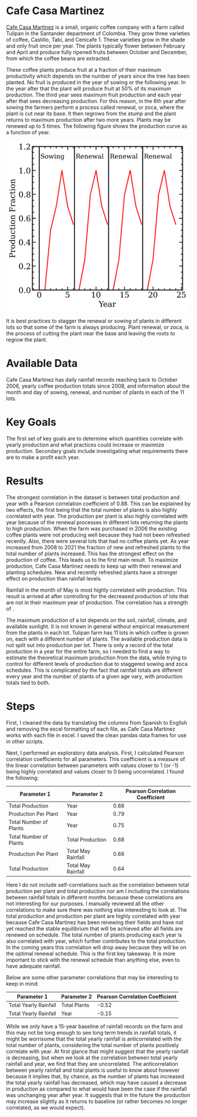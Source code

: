 # Cafe Casa Martinez
[Cafe Casa Martinez](https://www.cafecasamartinez.com/) is a small, organic coffee company with a farm called Tulipan in the Santander department of Colombia. They grow three varieties of coffee, Castillo, Tabi, and Cenicafe 1. These varieties grow in the shade and only fruit once per year. The plants typically flower between February and April and produce fully ripened fruits between October and December, from which the coffee beans are extracted.

These coffee plants produce fruit at a fraction of their maximum productivity which depends on the number of years since the tree has been planted. No fruit is produced in the year of sowing or the following year. In the year after that the plant will produce fruit at 50% of its maximum production. The third year sees maximum fruit production and each year after that sees decreasing production. For this reason, in the 6th year after sowing the farmers perform a process called renewal, or zoca, where the plant is cut near its base. It then regrows from the stump and the plant returns to maximum production after two more years. Plants may be renewed up to 5 times. The following figure shows the production curve as a function of year.

<img src="https://github.com/pdrew32/Cafe-Casa-Martinez/blob/master/figures/production_fraction_vs_year.png" width="500">

It is best practices to stagger the renewal or sowing of plants in different lots so that some of the farm is always producing. Plant renewal, or zoca, is the process of cutting the plant near the base and leaving the roots to regrow the plant.

# Available Data
Cafe Casa Martinez has daily rainfall records reaching back to October 2006, yearly coffee production totals since 2008, and information about the month and day of sowing, renewal, and number of plants in each of the 11 lots. 

# Key Goals
The first set of key goals are to determine which quantities correlate with yearly production and what practices could increase or maximize production. Secondary goals include investigating what requirements there are to make a profit each year. 

# Results
The strongest correlation in the dataset is between total production and year with a Pearson correlation coefficient of 0.88. This can be explained by two effects, the first being that the total number of plants is also highly correlated with year. The production per plant is also highly correlated with year because of the renewal processes in different lots returning the plants to high production. When the farm was purchased in 2006 the existing coffee plants were not producing well because they had not been refreshed recently. Also, there were several lots that had no coffee plants yet. As year increased from 2008 to 2021 the fraction of new and refreshed plants to the total number of plants increased. This has the strongest effect on the production of coffee. This leads us to the first main result. To maximize production, Cafe Casa Martinez needs to keep up with their renewal and planting schedules. New and recently refreshed plants have a stronger effect on production than rainfall levels.

Rainfall in the month of May is most highly correlated with production. This result is arrived at after controlling for the decreased production of lots that are not in their maximum year of production. The correlation has a strength of .

The maximum production of a lot depends on the soil, rainfall, climate, and available sunlight. It is not known in general without empirical measurement from the plants in each lot. Tulipan farm has 11 lots in which coffee is grown on, each with a different number of plants. The available production data is not split out into production per lot. There is only a record of the total production in a year for the entire farm, so I needed to find a way to estimate the theoretical maximum production from the data, while trying to control for different levels of production due to staggered sowing and zoca schedules. This is complicated by the fact that rainfall totals are different every year and the number of plants of a given age vary, with production totals tied to both.

# Steps
First, I cleaned the data by translating the columns from Spanish to English and removing the excel formatting of each file, as Cafe Casa Martinez works with each file in excel. I saved the clean pandas data frames for use in other scripts. 

Next, I performed an exploratory data analysis. First, I calculated Pearson correlation coefficients for all parameters. This coefficient is a measure of the linear correlation between parameters with values closer to 1 (or -1) being highly correlated and values closer to 0 being uncorrelated. I found the following:

| Parameter 1      | Parameter 2 | Pearson Correlation Coefficient |
| ---------------- | ----------- | ------------------------------- |
|  Total Production  |  Year  |  0.88 |
|  Production Per Plant  |  Year  |  0.79  |
|  Total Number of Plants  |  Year  |  0.75  |
|  Total Number of Plants  |  Total Production  |  0.68  |
|  Production Per Plant  |  Total May Rainfall  |  0.66  |
|  Total Production  |  Total May Rainfall  |  0.64  |

Here I do not include self-correlations such as the correlation between total production per plant and total production nor am I including the correlations between rainfall totals in different months because these correlations are not interesting for our purposes. I manually reviewed all the other correlations to make sure there was nothing else interesting to look at.
The total production and production per plant are highly correlated with year because Cafe Casa Martinez has been renewing their fields and have not yet reached the stable equilibrium that will be achieved after all fields are renewed on schedule. The total number of plants producing each year is also correlated with year, which further contributes to the total production. In the coming years this correlation will drop away because they will be on the optimal renewal schedule. This is the first key takeaway. It is more important to stick with the renewal schedule than anything else, even to have adequate rainfall.

Below are some other parameter correlations that may be interesting to keep in mind:

| Parameter 1      | Parameter 2 | Pearson Correlation Coefficient |
| ---------------- | ----------- | ------------------------------- |
|  Total Yearly Rainfall  |  Total Plants  |  -0.52 |
|  Total Yearly Rainfall  |  Year  |  -0.15  |

While we only have a 15-year baseline of rainfall records on the farm and this may not be long enough to see long term trends in rainfall totals, it might be worrisome that the total yearly rainfall is anticorrelated with the total number of plants, considering the total number of plants positively correlate with year. At first glance that might suggest that the yearly rainfall is decreasing, but when we look at the correlation between total yearly rainfall and year, we find that they are uncorrelated. The anticorrelation between yearly rainfall and total plants is useful to know about however because it implies that, by chance, as the number of plants has increased the total yearly rainfall has decreased, which may have caused a decrease in production as compared to what would have been the case if the rainfall was unchanging year after year. It suggests that in the future the production may increase slightly as it returns to baseline (or rather becomes no longer correlated, as we would expect).
